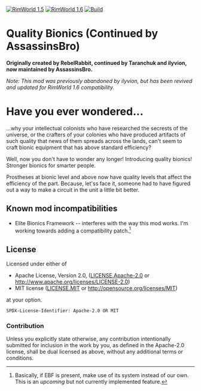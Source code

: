 [![RimWorld 1.5](https://img.shields.io/badge/RimWorld-1.5-brightgreen.svg)](http://rimworldgame.com/) [![RimWorld 1.6](https://img.shields.io/badge/RimWorld-1.6-brightgreen.svg)](http://rimworldgame.com/) [![Build](https://github.com/WimStienstra/Quality-Bionics-Continued/actions/workflows/build.yml/badge.svg)](https://github.com/ilyvion/Quality-Bionics-Continued/actions/workflows/build.yml)

# Quality Bionics (Continued by AssassinsBro)

**Originally created by RebelRabbit, continued by Taranchuk and ilyvion, now maintained by AssassinsBro.**

*Note: This mod was previously abandoned by ilyvion, but has been revived and updated for RimWorld 1.6 compatibility.*

# Have you ever wondered...
...why your intellectual colonists who have researched the secrests of the universe, or the crafters of your colonies who have produced artifacts of such quality that news of them spreads across the lands, can't seem to craft bionic equipment that has above standard efficiency?

Well, now you don't have to wonder any longer! Introducing quality bionics! Stronger bionics for smarter people.

Prostheses at bionic level and above now have quality levels that affect the efficiency of the part. Because, let'ss face it, someone had to have figured out a way to make a circuit in the unit a little bit better.

## Known mod incompatibilities

-   Elite Bionics Framework -- interferes with the way this mod works. I'm working towards adding a compatibility patch.[^ebf]

## License

Licensed under either of

-   Apache License, Version 2.0, ([LICENSE.Apache-2.0](LICENSE.Apache-2.0) or http://www.apache.org/licenses/LICENSE-2.0)
-   MIT license ([LICENSE.MIT](LICENSE.MIT) or http://opensource.org/licenses/MIT)

at your option.

`SPDX-License-Identifier: Apache-2.0 OR MIT`

### Contribution

Unless you explicitly state otherwise, any contribution intentionally submitted
for inclusion in the work by you, as defined in the Apache-2.0 license, shall be
dual licensed as above, without any additional terms or conditions.

[^ebf]: Basically, if EBF is present, make use of its system instead of our own. This is an _upcoming_ but not currently implemented feature.
